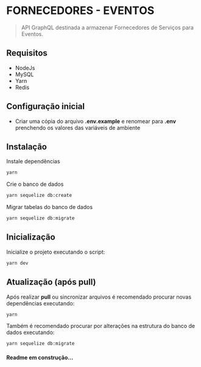 # FORNECEDORES - EVENTOS
> API GraphQL destinada a armazenar Fornecedores de Serviços para Eventos.

## Requisitos

* NodeJs
* MySQL
* Yarn
* Redis

## Configuração inicial
* Criar uma cópia do arquivo __.env.example__ e renomear para __.env__ prenchendo os valores das variáveis de ambiente

## Instalação
Instale dependências
```sh
yarn
```
Crie o banco de dados
```sh
yarn sequelize db:create
```
Migrar tabelas do banco de dados
```sh
yarn sequelize db:migrate
```

## Inicialização
Inicialize o projeto executando o script:
```sh
yarn dev
```

## Atualização (após __pull__)
Após realizar __pull__ ou sincronizar arquivos é recomendado procurar novas dependências executando:
```sh
yarn
```
Também é recomendado procurar por alterações na estrutura do banco de dados executando:
```sh
yarn sequelize db:migrate
```

#### Readme em construção...
